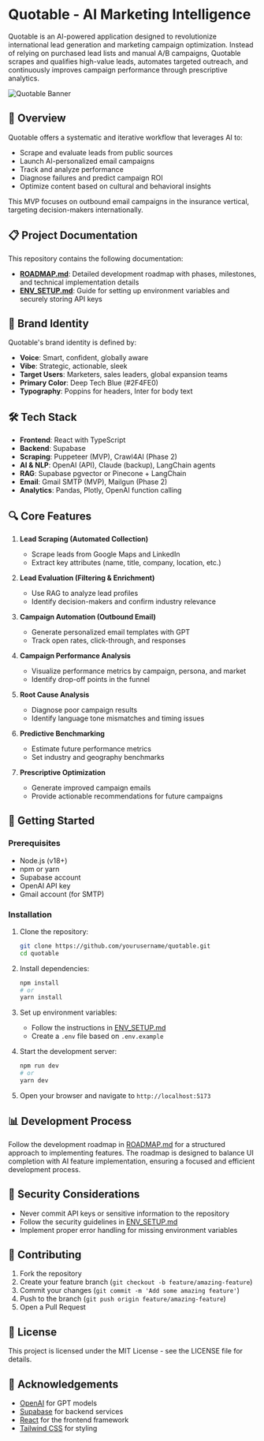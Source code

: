 # Quotable - AI Marketing Intelligence

Quotable is an AI-powered application designed to revolutionize international lead generation and marketing campaign optimization. Instead of relying on purchased lead lists and manual A/B campaigns, Quotable scrapes and qualifies high-value leads, automates targeted outreach, and continuously improves campaign performance through prescriptive analytics.

![Quotable Banner](https://via.placeholder.com/800x200/2F4FE0/FFFFFF?text=Quotable+-+AI+Marketing+Intelligence)

## 🚀 Overview

Quotable offers a systematic and iterative workflow that leverages AI to:

- Scrape and evaluate leads from public sources
- Launch AI-personalized email campaigns
- Track and analyze performance
- Diagnose failures and predict campaign ROI
- Optimize content based on cultural and behavioral insights

This MVP focuses on outbound email campaigns in the insurance vertical, targeting decision-makers internationally.

## 📋 Project Documentation

This repository contains the following documentation:

- **[ROADMAP.md](./ROADMAP.md)**: Detailed development roadmap with phases, milestones, and technical implementation details
- **[ENV_SETUP.md](./ENV_SETUP.md)**: Guide for setting up environment variables and securely storing API keys

## 🎨 Brand Identity

Quotable's brand identity is defined by:

- **Voice**: Smart, confident, globally aware
- **Vibe**: Strategic, actionable, sleek
- **Target Users**: Marketers, sales leaders, global expansion teams
- **Primary Color**: Deep Tech Blue (#2F4FE0)
- **Typography**: Poppins for headers, Inter for body text

## 🛠️ Tech Stack

- **Frontend**: React with TypeScript
- **Backend**: Supabase
- **Scraping**: Puppeteer (MVP), Crawl4AI (Phase 2)
- **AI & NLP**: OpenAI (API), Claude (backup), LangChain agents
- **RAG**: Supabase pgvector or Pinecone + LangChain
- **Email**: Gmail SMTP (MVP), Mailgun (Phase 2)
- **Analytics**: Pandas, Plotly, OpenAI function calling

## 🔍 Core Features

1. **Lead Scraping (Automated Collection)**
   - Scrape leads from Google Maps and LinkedIn
   - Extract key attributes (name, title, company, location, etc.)

2. **Lead Evaluation (Filtering & Enrichment)**
   - Use RAG to analyze lead profiles
   - Identify decision-makers and confirm industry relevance

3. **Campaign Automation (Outbound Email)**
   - Generate personalized email templates with GPT
   - Track open rates, click-through, and responses

4. **Campaign Performance Analysis**
   - Visualize performance metrics by campaign, persona, and market
   - Identify drop-off points in the funnel

5. **Root Cause Analysis**
   - Diagnose poor campaign results
   - Identify language tone mismatches and timing issues

6. **Predictive Benchmarking**
   - Estimate future performance metrics
   - Set industry and geography benchmarks

7. **Prescriptive Optimization**
   - Generate improved campaign emails
   - Provide actionable recommendations for future campaigns

## 🚦 Getting Started

### Prerequisites

- Node.js (v18+)
- npm or yarn
- Supabase account
- OpenAI API key
- Gmail account (for SMTP)

### Installation

1. Clone the repository:
   ```bash
   git clone https://github.com/yourusername/quotable.git
   cd quotable
   ```

2. Install dependencies:
   ```bash
   npm install
   # or
   yarn install
   ```

3. Set up environment variables:
   - Follow the instructions in [ENV_SETUP.md](./ENV_SETUP.md)
   - Create a `.env` file based on `.env.example`

4. Start the development server:
   ```bash
   npm run dev
   # or
   yarn dev
   ```

5. Open your browser and navigate to `http://localhost:5173`

## 📊 Development Process

Follow the development roadmap in [ROADMAP.md](./ROADMAP.md) for a structured approach to implementing features. The roadmap is designed to balance UI completion with AI feature implementation, ensuring a focused and efficient development process.

## 🔐 Security Considerations

- Never commit API keys or sensitive information to the repository
- Follow the security guidelines in [ENV_SETUP.md](./ENV_SETUP.md)
- Implement proper error handling for missing environment variables

## 🤝 Contributing

1. Fork the repository
2. Create your feature branch (`git checkout -b feature/amazing-feature`)
3. Commit your changes (`git commit -m 'Add some amazing feature'`)
4. Push to the branch (`git push origin feature/amazing-feature`)
5. Open a Pull Request

## 📝 License

This project is licensed under the MIT License - see the LICENSE file for details.

## 🙏 Acknowledgements

- [OpenAI](https://openai.com/) for GPT models
- [Supabase](https://supabase.io/) for backend services
- [React](https://reactjs.org/) for the frontend framework
- [Tailwind CSS](https://tailwindcss.com/) for styling
